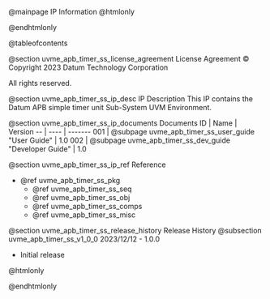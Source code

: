 @mainpage IP Information
@htmlonly
<div class="autonumbering">
@endhtmlonly


@tableofcontents


@section uvme_apb_timer_ss_license_agreement License Agreement
© Copyright 2023 Datum Technology Corporation

All rights reserved.


@section uvme_apb_timer_ss_ip_desc IP Description
This IP contains the Datum APB simple timer unit Sub-System UVM Environment.



@section uvme_apb_timer_ss_ip_documents Documents
ID | Name | Version
-- | ---- | -------
001 | @subpage uvme_apb_timer_ss_user_guide "User Guide" | 1.0
002 | @subpage uvme_apb_timer_ss_dev_guide "Developer Guide" | 1.0


@section uvme_apb_timer_ss_ip_ref Reference
 * @ref uvme_apb_timer_ss_pkg
   * @ref uvme_apb_timer_ss_seq
   * @ref uvme_apb_timer_ss_obj
   * @ref uvme_apb_timer_ss_comps
   * @ref uvme_apb_timer_ss_misc


@section uvme_apb_timer_ss_release_history Release History
@subsection uvme_apb_timer_ss_v1_0_0 2023/12/12 - 1.0.0
- Initial release


@htmlonly
</div>
@endhtmlonly